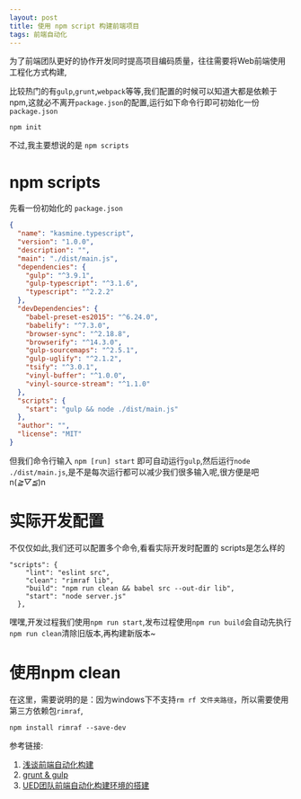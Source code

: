 ```yaml
---
layout: post
title: 使用 npm script 构建前端项目
tags: 前端自动化
---
```



为了前端团队更好的协作开发同时提高项目编码质量，往往需要将Web前端使用工程化方式构建,

比较热门的有`gulp`,`grunt`,`webpack`等等,我们配置的时候可以知道大都是依赖于npm,这就必不离开`package.json`的配置,运行如下命令行即可初始化一份`package.json`
```
npm init
```

不过,我主要想说的是 `npm scripts`

# npm scripts

先看一份初始化的 `package.json`
```json
{
  "name": "kasmine.typescript",
  "version": "1.0.0",
  "description": "",
  "main": "./dist/main.js",
  "dependencies": {
    "gulp": "^3.9.1",
    "gulp-typescript": "^3.1.6",
    "typescript": "^2.2.2"
  },
  "devDependencies": {
    "babel-preset-es2015": "^6.24.0",
    "babelify": "^7.3.0",
    "browser-sync": "^2.18.8",
    "browserify": "^14.3.0",
    "gulp-sourcemaps": "^2.5.1",
    "gulp-uglify": "^2.1.2",
    "tsify": "^3.0.1",
    "vinyl-buffer": "^1.0.0",
    "vinyl-source-stream": "^1.1.0"
  },
  "scripts": {
    "start": "gulp && node ./dist/main.js"
  },
  "author": "",
  "license": "MIT"
}
```

但我们命令行输入 `npm [run] start` 即可自动运行`gulp`,然后运行`node ./dist/main.js`,是不是每次运行都可以减少我们很多输入呢,很方便是吧 n(*≧▽≦*)n

# 实际开发配置

不仅仅如此,我们还可以配置多个命令,看看实际开发时配置的 scripts是怎么样的
```
"scripts": {
    "lint": "eslint src",
    "clean": "rimraf lib",
    "build": "npm run clean && babel src --out-dir lib",
    "start": "node server.js"
  },
```
嘿嘿,开发过程我们使用`npm run start`,发布过程使用`npm run build`会自动先执行 `npm run clean`清除旧版本,再构建新版本~

# 使用npm clean

在这里，需要说明的是：因为windows下不支持`rm rf 文件夹路径`，所以需要使用第三方依赖包`rimraf`,
```
npm install rimraf --save-dev
```

参考链接:

  1. [浅谈前端自动化构建](http://www.cnblogs.com/kasmine/p/6436131.html)
  1. [grunt & gulp](https://zhuanlan.zhihu.com/p/20309820)
  1. [UED团队前端自动化构建环境的搭建](http://markyun.github.io/2015/The-front-end-code-build-automated-build-environment/)